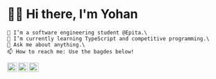 # 👋🏽 Hi there, I'm Yohan

	🔭 I’m a software engineering student @Epita.\
	🌱 I’m currently learning TypeScript and competitive programming.\
	💬 Ask me about anything.\
	📫 How to reach me: Use the bagdes below!

<a href="https://www.linkedin.com/in/yohan-tancrez-1302aa163/">
  <img align="left" alt="Yohan's Linkedin" width="22px" src="https://cdn.jsdelivr.net/npm/simple-icons@v3/icons/linkedin.svg" />
</a>

<a href="mailto:yohan.tancrez@epita.fr" class="text-3xl p-3 no-underline">
   <img align="left" alt="Yohan's Email" width="22px" src="https://cdn.jsdelivr.net/npm/simple-icons@v3/icons/telegram.svg" />
</a>

<a href="https://www.twitch.tv/yohantz" class="text-3xl p-3 no-underline">
   <img align="left" alt="Yohan's Twitch" width="22px" src="https://cdn.jsdelivr.net/npm/simple-icons@3.4.1/icons/twitch.svg" />
</a>

